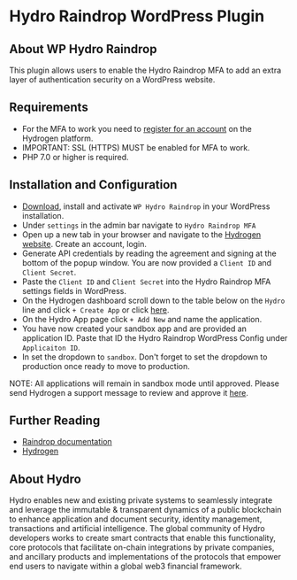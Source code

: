 # Hydro Raindrop WordPress Plugin

## About WP Hydro Raindrop
This plugin allows users to enable the Hydro Raindrop MFA to add an extra layer of authentication security on a WordPress website.

## Requirements
* For the MFA to work you need to [register for an account](https://www.hydrogenplatform.com) on the Hydrogen platform.
* IMPORTANT: SSL (HTTPS) MUST be enabled for MFA to work.
* PHP 7.0 or higher is required.

## Installation and Configuration

* [Download](https://wordpress.org/plugins/wp-hydro-raindrop/), install and activate `WP Hydro Raindrop` in your WordPress installation.
* Under `settings` in the admin bar navigate to `Hydro Raindrop MFA`
* Open up a new tab in your browser and navigate to the [Hydrogen website](https://www.hydrogenplatform.com). Create an account, login.
* Generate API credentials by reading the agreement and signing at the bottom of the popup window. You are now provided a `Client ID` and `Client Secret`.
* Paste the `Client ID` and `Client Secret` into the Hydro Raindrop MFA settings fields in WordPress.
* On the Hydrogen dashboard scroll down to the table below on the `Hydro` line and click `+ Create App` or click [here](https://www.hydrogenplatform.com/account/hydro-app).
* On the Hydro App page click `+ Add New` and name the application.
* You have now created your sandbox app and are provided an application ID. Paste that ID the Hydro Raindrop WordPress Config under `Applicaiton ID`.
* In set the dropdown to `sandbox`. Don't forget to set the dropdown to production once ready to move to production.

NOTE: All applications will remain in sandbox mode until approved. Please send Hydrogen a support message to review and approve it [here](https://www.hydrogenplatform.com/account/support).

## Further Reading
* [Raindrop documentation](https://www.hydrogenplatform.com/docs/hydro/v1/#Raindrop)
* [Hydrogen](https://www.hydrogenplatform.com)

## About Hydro
Hydro enables new and existing private systems to seamlessly integrate and leverage the immutable & transparent dynamics of a public blockchain to enhance application and document security, identity management, transactions and artificial intelligence. The global community of Hydro developers works to create smart contracts that enable this functionality, core protocols that facilitate on-chain integrations by private companies, and ancillary products and implementations of the protocols that empower end users to navigate within a global web3 financial framework.